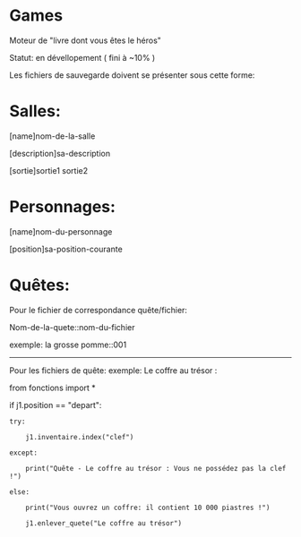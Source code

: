 Games
=====

Moteur de "livre dont vous êtes le héros"

Statut: en dévellopement ( fini à ~10% )

Les fichiers de sauvegarde doivent se présenter sous cette forme:

Salles:
=======
[name]nom-de-la-salle

[description]sa-description

[sortie]sortie1 sortie2


Personnages:
============
[name]nom-du-personnage

[position]sa-position-courante


Quêtes:
=======
Pour le fichier de correspondance quête/fichier:

Nom-de-la-quete::nom-du-fichier

exemple:
la grosse pomme::001

------------------------------------------------------------------------------------------------------------------------

Pour les fichiers de quête:
exemple:
Le coffre au trésor :


from fonctions import *

if j1.position == "depart":

    try:
    
        j1.inventaire.index("clef")
        
    except:
    
        print("Quête - Le coffre au trésor : Vous ne possédez pas la clef !")
        
    else:
    
        print("Vous ouvrez un coffre: il contient 10 000 piastres !")
        
        j1.enlever_quete("Le coffre au trésor")
